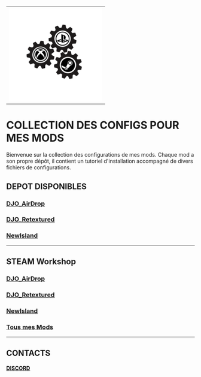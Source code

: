 
<table style="width: 100%;">
  <tr>
    <td>
      <img src="logo_acss.gif" width="250" height="250">
    </td>
  </tr>
</table>

# COLLECTION DES CONFIGS POUR MES MODS
Bienvenue sur la collection des configurations de mes mods. Chaque mod a son propre dépôt, il contient un tutoriel d'installation accompagné de divers fichiers de configurations.

## DEPOT DISPONIBLES

### [DJO_AirDrop](https://github.com/Djolehaineux/DJO_AirDrop)
### [DJO_Retextured](https://github.com/Djolehaineux/DJO_Retextured)
### [NewIsland](https://github.com/Djolehaineux/New-Island)

---
## STEAM Workshop
### [DJO_AirDrop](https://steamcommunity.com/sharedfiles/filedetails/?id=3384470777)
### [DJO_Retextured](https://steamcommunity.com/sharedfiles/filedetails/?id=3047075708)
### [NewIsland](https://steamcommunity.com/sharedfiles/filedetails/?id=3433488387)

### [Tous mes Mods](https://steamcommunity.com/profiles/76561198954185886/myworkshopfiles/?p=1)

---
## CONTACTS
#### [DISCORD](https://discord.gg/UXNKcxApkU)
